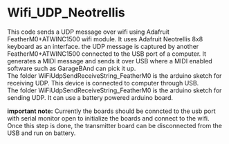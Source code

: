 # Wifi_UDP_Neotrellis
This code sends a UDP message over wifi using Adafruit FeatherM0+ATWINC1500 wifi module. It uses Adafruit Neotrellis 8x8 keyboard as an interface. 
the UDP message is captured by another FeatherM0+ATWINC1500 connected to the USB port of a computer. It generates a MIDI message and sends it over 
USB where a MIDI enabled software such as GarageBAnd can pick it up.  
The folder WiFiUdpSendReceiveString_FeatherM0 is the arduino sketch for receiving UDP. This device is connected to computer through USB.  
The folder WiFiUdpSendReceiveString_FeatherM0 is the arduino sketch for sending UDP. It can use a battery powered arduino board.  

**important note:**
Currently the boards should be conncted to the usb port with serial monitor open to initialize the boards and connect to the wifi. Once this step is done, the transmitter board can be disconnected from the USB and run on battery.

